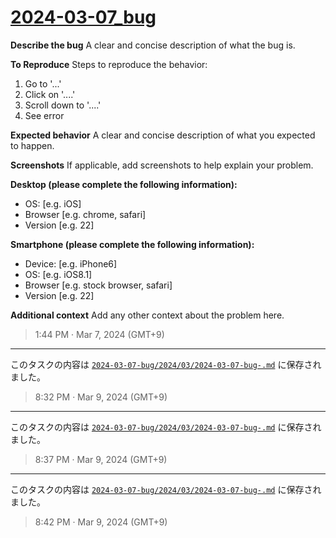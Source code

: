 # [2024-03-07_bug](https://github.com/noraworld/github-actions-sandbox/issues/132)

**Describe the bug**
A clear and concise description of what the bug is.

**To Reproduce**
Steps to reproduce the behavior:
1. Go to '...'
2. Click on '....'
3. Scroll down to '....'
4. See error

**Expected behavior**
A clear and concise description of what you expected to happen.

**Screenshots**
If applicable, add screenshots to help explain your problem.

**Desktop (please complete the following information):**
 - OS: [e.g. iOS]
 - Browser [e.g. chrome, safari]
 - Version [e.g. 22]

**Smartphone (please complete the following information):**
 - Device: [e.g. iPhone6]
 - OS: [e.g. iOS8.1]
 - Browser [e.g. stock browser, safari]
 - Version [e.g. 22]

**Additional context**
Add any other context about the problem here.

> 1:44 PM · Mar 7, 2024 (GMT+9)

---

このタスクの内容は [`2024-03-07-bug/2024/03/2024-03-07-bug-.md`](https://github.com/noraworld/github-actions-sandbox/blob/main/2024-03-07-bug/2024/03/2024-03-07-bug-.md) に保存されました。

> 8:32 PM · Mar 9, 2024 (GMT+9)

---

このタスクの内容は [`2024-03-07-bug/2024/03/2024-03-07-bug-.md`](https://github.com/noraworld/github-actions-sandbox/blob/main/2024-03-07-bug/2024/03/2024-03-07-bug-.md) に保存されました。

> 8:37 PM · Mar 9, 2024 (GMT+9)

---

このタスクの内容は [`2024-03-07-bug/2024/03/2024-03-07-bug-.md`](https://github.com/noraworld/github-actions-sandbox/blob/main/2024-03-07-bug/2024/03/2024-03-07-bug-.md) に保存されました。

> 8:42 PM · Mar 9, 2024 (GMT+9)
